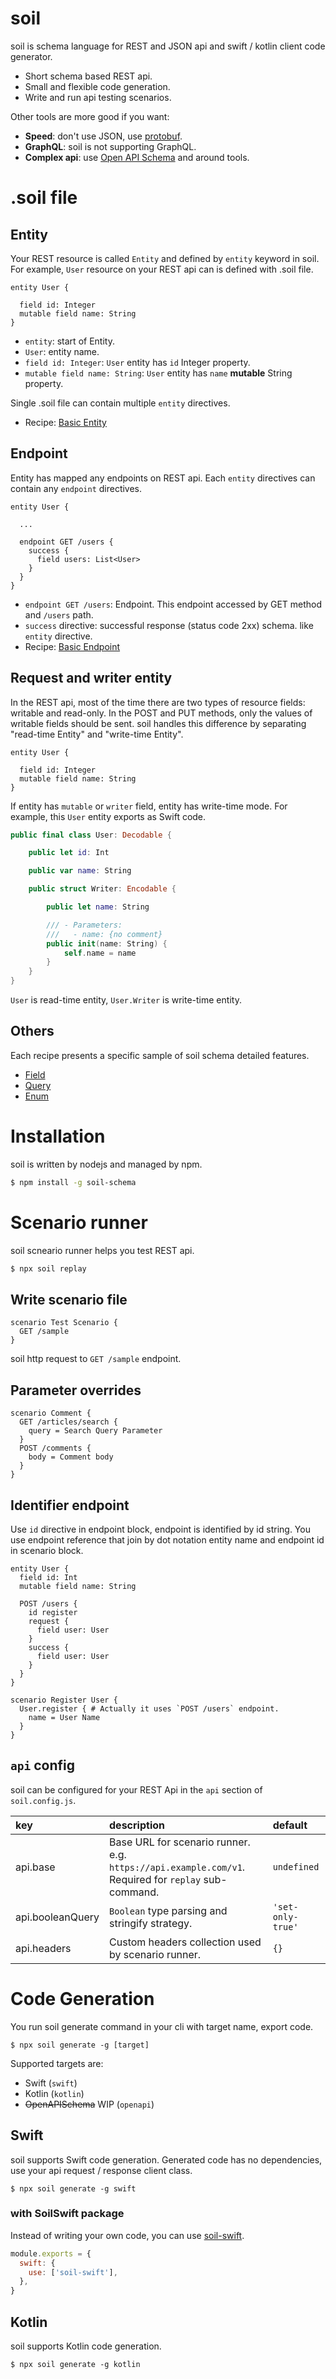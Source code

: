 # soil

soil is schema language for REST and JSON api and swift / kotlin client code generator.

- Short schema based REST api.
- Small and flexible code generation.
- Write and run api testing scenarios.

Other tools are more good if you want:

- **Speed**: don't use JSON, use [protobuf](https://developers.google.com/protocol-buffers).
- **GraphQL**: soil is not supporting GraphQL.
- **Complex api**: use [Open API Schema](https://www.openapis.org/) and around tools.

# .soil file

## Entity

Your REST resource is called `Entity` and defined by `entity` keyword in soil.
For example, `User` resource on your REST api can is defined with .soil file.

```soil
entity User {

  field id: Integer
  mutable field name: String
}
```

- `entity`: start of Entity.
- `User`: entity name.
- `field id: Integer`: `User` entity has `id` Integer property.
- `mutable field name: String`: `User` entity has `name` **mutable** String property.

Single .soil file can contain multiple `entity` directives.

- Recipe: [Basic Entity](docs/recipes/basic-entity.md)

## Endpoint

Entity has mapped any endpoints on REST api.
Each `entity` directives can contain any `endpoint` directives.

```soil
entity User {

  ...

  endpoint GET /users {
    success {
      field users: List<User>
    }
  }
}
```

- `endpoint GET /users`: Endpoint. This endpoint accessed by GET method and `/users` path.
- `success` directive: successful response (status code 2xx) schema. like `entity` directive.
- Recipe: [Basic Endpoint](docs/recipes/basic-endpoint.md)

## Request and writer entity

In the REST api, most of the time there are two types of resource fields: writable and read-only.
In the POST and PUT methods, only the values of writable fields should be sent.
soil handles this difference by separating "read-time Entity" and "write-time Entity".

```soil
entity User {

  field id: Integer
  mutable field name: String
}
```

If entity has `mutable` or `writer` field, entity has write-time mode.
For example, this `User` entity exports as Swift code.

```swift
public final class User: Decodable {

    public let id: Int

    public var name: String

    public struct Writer: Encodable {

        public let name: String

        /// - Parameters:
        ///   - name: {no comment}
        public init(name: String) {
            self.name = name
        }
    }
}
```

`User` is read-time entity, `User.Writer` is write-time entity.

## Others

Each recipe presents a specific sample of soil schema detailed features.

- [Field](docs/recipes/fields.md)
- [Query](docs/recipes/query.md)
- [Enum](docs/recipes/enum.md)

# Installation

soil is written by nodejs and managed by npm.

```bash
$ npm install -g soil-schema
```

# Scenario runner

soil scneario runner helps you test REST api.

```bash
$ npx soil replay
```

## Write scenario file

```soil test-scenario.soil
scenario Test Scenario {
  GET /sample
}
```

soil http request to `GET /sample` endpoint.

## Parameter overrides

```
scenario Comment {
  GET /articles/search {
    query = Search Query Parameter
  }
  POST /comments {
    body = Comment body
  }
}
```

## Identifier endpoint

Use `id` directive in endpoint block, endpoint is identified by id string.
You use endpoint reference that join by dot notation entity name and endpoint id in scenario block.

```soil
entity User {
  field id: Int
  mutable field name: String

  POST /users {
    id register
    request {
      field user: User
    }
    success {
      field user: User
    }
  }
}

scenario Register User {
  User.register { # Actually it uses `POST /users` endpoint.
    name = User Name
  }
}
```

## `api` config

soil can be configured for your REST Api in the `api` section of `soil.config.js`.

|key|description|default
|:---|:---|:---
|api.base|Base URL for scenario runner. e.g. `https://api.example.com/v1`. Required for `replay` sub-command.|`undefined`
|api.booleanQuery|`Boolean` type parsing and stringify strategy.|`'set-only-true'`
|api.headers|Custom headers collection used by scenario runner.|`{}`

# Code Generation

You run soil generate command in your cli with target name, export code.

```
$ npx soil generate -g [target]
```

Supported targets are:

- Swift (`swift`)
- Kotlin (`kotlin`)
- ~~OpenAPISchema~~ WIP (`openapi`) 

## Swift

soil supports Swift code generation.
Generated code has no dependencies, use your api request / response client class.

```
$ npx soil generate -g swift
```

### with SoilSwift package

Instead of writing your own code, you can use [soil-swift](https://github.com/niaeashes/soil-swift).

```js soil.config.js
module.exports = {
  swift: {
    use: ['soil-swift'],
  },
}
```

## Kotlin

soil supports Kotlin code generation.

```
$ npx soil generate -g kotlin
```
